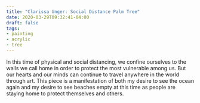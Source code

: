 ```yaml
---
title: "Clarissa Unger: Social Distance Palm Tree"
date: 2020-03-29T09:32:41-04:00
draft: false
tags:
- painting
- acrylic
- tree
---
```


In this time of physical and social distancing, we confine ourselves to the walls we call home in order to protect the most vulnerable among us. But our hearts and our minds can continue to travel anywhere in the world through art. This piece is a manifestation of both my desire to see the ocean again and my desire to see beaches empty at this time as people are staying home to protect themselves and others.

